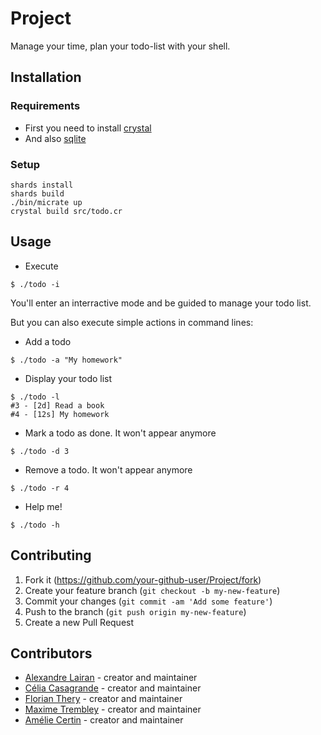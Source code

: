 # Project

Manage your time, plan your todo-list with your shell.

## Installation

### Requirements
- First you need to install [crystal](https://crystal-lang.org/install/)
- And also [sqlite](https://www.servermania.com/kb/articles/install-sqlite/)

### Setup
```shell
shards install
shards build
./bin/micrate up
crystal build src/todo.cr
```

## Usage

- Execute
```shell
$ ./todo -i
```
You'll enter an interractive mode and be guided to manage your todo list.

But you can also execute simple actions in command lines:
- Add a todo
```shell
$ ./todo -a "My homework"
```

- Display your todo list
```shell
$ ./todo -l
#3 - [2d] Read a book
#4 - [12s] My homework
```

- Mark a todo as done. It won't appear anymore
```shell
$ ./todo -d 3
```

- Remove a todo. It won't appear anymore
```shell
$ ./todo -r 4
```

- Help me!
```shell
$ ./todo -h
```

## Contributing

1. Fork it (<https://github.com/your-github-user/Project/fork>)
2. Create your feature branch (`git checkout -b my-new-feature`)
3. Commit your changes (`git commit -am 'Add some feature'`)
4. Push to the branch (`git push origin my-new-feature`)
5. Create a new Pull Request

## Contributors

- [Alexandre Lairan](https://github.com/your-github-user) - creator and maintainer
- [Célia Casagrande](https://github.com/csgrdcelia) - creator and maintainer
- [Florian Thery](https://github.com/Barogthor) - creator and maintainer
- [Maxime Trembley](https://github.com/brumax) - creator and maintainer
- [Amélie Certin](https://github.com/amelie-certin) - creator and maintainer
